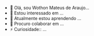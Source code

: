 - 👋 Olá, sou Wothon Mateus de Araujo...
- 👀 Estou interessado em ...
- 🌱 Atualmente estou aprendendo ...
- 💞️ Procuro colaborar em  ...
- ⚡ Curiosidade:: ...

<!---
Wothon  Mateus/Wothon Mateus is a  special repository because its README.md` (th is file) apears on your GitHub profile.
You can clicking the Preview link to take a look at your changs. 
--->

